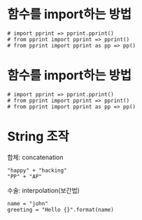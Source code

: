 # 함수를 import하는 방법

```
# import pprint => pprint.pprint()
# from pprint import pprint => pprint()
# from pprint import pprint as pp => pp()
```

# 함수를 import하는 방법

```
# import pprint => pprint.pprint()
# from pprint import pprint => pprint()
# from pprint import pprint as pp => pp()
```


# String 조작
합체: concatenation
```
"happy" + "hacking"
"PP" + "AP"
```

수술: interpolation(보간법)
```
name = "john"
greeting = "Hello {}".format(name)
```



